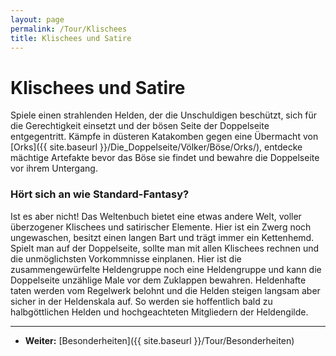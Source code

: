 ```yaml
---
layout: page
permalink: /Tour/Klischees
title: Klischees und Satire
---
```


# Klischees und Satire

Spiele einen strahlenden Helden, der die Unschuldigen beschützt, sich für die Gerechtigkeit einsetzt und der bösen Seite der Doppelseite entgegentritt. Kämpfe in düsteren Katakomben gegen eine Übermacht von [Orks]({{ site.baseurl }}/Die_Doppelseite/Völker/Böse/Orks/), entdecke mächtige Artefakte bevor das Böse sie findet und bewahre die Doppelseite vor ihrem Untergang.

### Hört sich an wie Standard-Fantasy?

Ist es aber nicht! Das Weltenbuch bietet eine etwas andere Welt, voller überzogener Klischees und satirischer Elemente. Hier ist ein Zwerg noch ungewaschen, besitzt einen langen Bart und trägt immer ein Kettenhemd. Spielt man auf der Doppelseite, sollte man mit allen Klischees rechnen und die unmöglichsten Vorkommnisse einplanen. Hier ist die zusammengewürfelte Heldengruppe noch eine Heldengruppe und kann die Doppelseite unzählige Male vor dem Zuklappen bewahren. Heldenhafte taten werden vom Regelwerk belohnt und die Helden steigen langsam aber sicher in der Heldenskala auf. So werden sie hoffentlich bald zu halbgöttlichen Helden und hochgeachteten Mitgliedern der Heldengilde.

***

- **Weiter:** [Besonderheiten]({{ site.baseurl }}/Tour/Besonderheiten)
